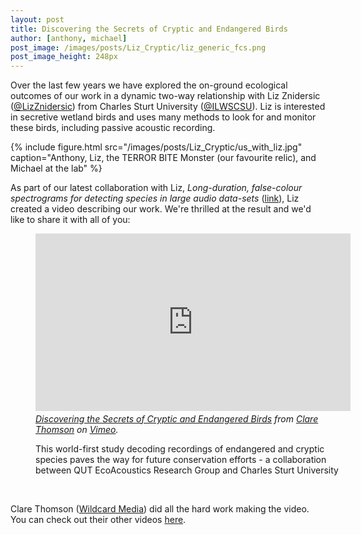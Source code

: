 ```yaml
---
layout: post
title: Discovering the Secrets of Cryptic and Endangered Birds
author: [anthony, michael]
post_image: /images/posts/Liz_Cryptic/liz_generic_fcs.png
post_image_height: 248px
---
```


Over the last few years we have explored the on-ground ecological outcomes of
our work in a dynamic two-way relationship with Liz Znidersic
([@LizZnidersic](https://twitter.com/LizZnidersic))
from Charles Sturt University 
([@ILWSCSU](https://twitter.com/ILWSCSU)).
Liz is interested in secretive wetland birds and uses
many methods to look for and monitor these birds, including passive acoustic
recording.

{% include figure.html src="/images/posts/Liz_Cryptic/us_with_liz.jpg" caption="Anthony, Liz, the TERROR BITE Monster (our favourite relic), and Michael at the lab" %}

As part of our latest collaboration with Liz, _Long-duration, false-colour spectrograms
for detecting species in large audio data-sets_ 
([link](https://www.veruscript.com/journals/journal-of-ecoacoustics/visual-detection-of-vocal-species-in-large-audio-data-sets/)),
Liz created a video describing our work.  We're thrilled at the result and we'd
like to share it with all of you:

<figure class="figure thumbnail" style="width:100%">
    <div style="padding:56.25% 0 0 0;position:relative;"><iframe src="https://player.vimeo.com/video/269830436" style="position:absolute;top:0;left:0;width:100%;height:100%;" frameborder="0" webkitallowfullscreen mozallowfullscreen allowfullscreen></iframe></div><script src="https://player.vimeo.com/api/player.js"></script>
    <figcaption style="margin-top: 0.3em" class="text-muted small">
        <em><a href="https://vimeo.com/269830436">Discovering the Secrets of Cryptic and Endangered Birds</a> from <a href="https://vimeo.com/user5159691">Clare Thomson</a> on <a href="https://vimeo.com">Vimeo</a>.</em>
        <p>
        This world-first study decoding recordings of endangered and cryptic species paves the way for future conservation efforts - a collaboration between QUT EcoAcoustics Research Group and Charles Sturt University
        </p>
    </figcaption>
</figure>
<br/>

Clare Thomson ([Wildcard Media](http://wildcardmedia.com.au/homepage/)) did all the hard 
work making the video. You can check out their other videos [here](https://vimeo.com/user5159691).